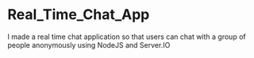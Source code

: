 # Real_Time_Chat_App
I made a real time chat application so that users can chat with a group of people anonymously using NodeJS and Server.IO
